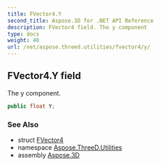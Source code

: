 ```yaml
---
title: FVector4.Y
second_title: Aspose.3D for .NET API Reference
description: FVector4 field. The y component
type: docs
weight: 40
url: /net/aspose.threed.utilities/fvector4/y/
---
```

## FVector4.Y field

The y component.

```csharp
public float Y;
```

### See Also

* struct [FVector4](../)
* namespace [Aspose.ThreeD.Utilities](../../../aspose.threed.utilities/)
* assembly [Aspose.3D](../../../)


